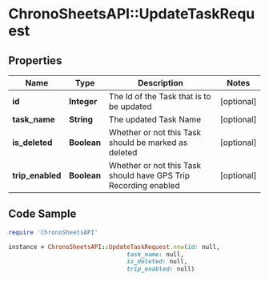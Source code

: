 # ChronoSheetsAPI::UpdateTaskRequest

## Properties

Name | Type | Description | Notes
------------ | ------------- | ------------- | -------------
**id** | **Integer** | The Id of the Task that is to be updated | [optional] 
**task_name** | **String** | The updated Task Name | [optional] 
**is_deleted** | **Boolean** | Whether or not this Task should be marked as deleted | [optional] 
**trip_enabled** | **Boolean** | Whether or not this Task should have GPS Trip Recording enabled | [optional] 

## Code Sample

```ruby
require 'ChronoSheetsAPI'

instance = ChronoSheetsAPI::UpdateTaskRequest.new(id: null,
                                 task_name: null,
                                 is_deleted: null,
                                 trip_enabled: null)
```


